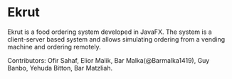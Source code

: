 # Ekrut
Ekrut is a food ordering system developed in JavaFX.
The system is a client-server based system and allows simulating ordering from a vending machine and ordering remotely.

Contributors:
Ofir Sahaf,
Elior Malik,
Bar Malka(@Barmalka1419),
Guy Banbo,
Yehuda Bitton,
Bar Matzliah.
